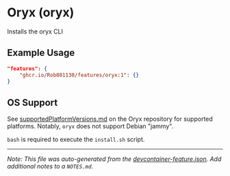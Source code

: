 
# Oryx (oryx)

Installs the oryx CLI

## Example Usage

```json
"features": {
    "ghcr.io/Rob801130/features/oryx:1": {}
}
```





## OS Support

See [supportedPlatformVersions.md](https://github.com/microsoft/Oryx/blob/main/doc/supportedPlatformVersions.md) on the Oryx repository for supported platforms.  Notably, `oryx` does not support Debian "jammy".

`bash` is required to execute the `install.sh` script.


---

_Note: This file was auto-generated from the [devcontainer-feature.json](https://github.com/Rob801130/features/blob/main/src/oryx/devcontainer-feature.json).  Add additional notes to a `NOTES.md`._

